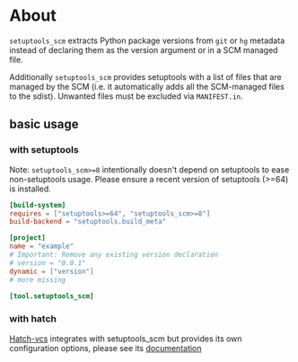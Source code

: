 # About


`setuptools_scm` extracts Python package versions from `git` or `hg` metadata
instead of declaring them as the version argument or in a SCM managed file.

Additionally `setuptools_scm` provides setuptools with a list of
files that are managed by the SCM (i.e. it automatically adds all
the SCM-managed files to the sdist). Unwanted files must be excluded
via `MANIFEST.in`.

## basic usage

### with setuptools

Note: `setuptools_scm>=8` intentionally doesn't depend on setuptools to ease non-setuptools usage.
Please ensure a recent version of setuptools (>=64) is installed.


```toml title="pyproject.toml"
[build-system]
requires = ["setuptools>=64", "setuptools_scm>=8"]
build-backend = "setuptools.build_meta"

[project]
name = "example"
# Important: Remove any existing version declaration
# version = "0.0.1"
dynamic = ["version"]
# more missing

[tool.setuptools_scm]

```


### with hatch

[Hatch-vcs](https://github.com/ofek/hatch-vcs) integrates with setuptools_scm
but provides its own configuration options,
please see its [documentation](https://github.com/ofek/hatch-vcs#readme)
